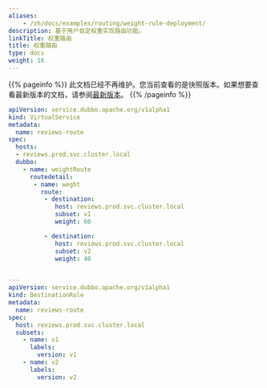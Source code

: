 ```yaml
---
aliases:
    - /zh/docs/examples/routing/weight-rule-deployment/
description: 基于用户自定权重实现路由功能。
linkTitle: 权重路由
title: 权重路由
type: docs
weight: 16
---
```



{{% pageinfo %}} 此文档已经不再维护。您当前查看的是快照版本。如果想要查看最新版本的文档，请参阅[最新版本](/zh-cn//docs3-v2/java-sdk/advanced-features-and-usage/traffic/mesh-style/weight-rule-deployment/)。
{{% /pageinfo %}}

```yaml
apiVersion: service.dubbo.apache.org/v1alpha1
kind: VirtualService
metadata:
  name: reviews-route
spec:
  hosts:
  - reviews.prod.svc.cluster.local
  dubbo:
    - name: weightRoute
      routedetail:
       - name: weght
         route:
          - destination:
             host: reviews.prod.svc.cluster.local
             subset: v1
             weight: 60

          - destination:
             host: reviews.prod.svc.cluster.local
             subset: v2
             weight: 40


---
apiVersion: service.dubbo.apache.org/v1alpha1
kind: DestinationRule
metadata:
  name: reviews-route
spec:
  host: reviews.prod.svc.cluster.local
  subsets:
    - name: v1
      labels:
        version: v1
    - name: v2
      labels:
        version: v2
```
